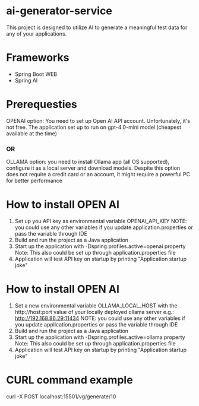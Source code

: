 # ai-generator-service
This project is designed to utilize AI to generate a meaningful test data for any of your applications.

# Frameworks
- Spring Boot WEB
- Spring AI

# Prerequesties
OPENAI option: You need to set up Open AI API account. Unfortunately, it's not free. 
The application set up to run on gpt-4.0-mini model (cheapest available at the time)

### OR

OLLAMA option: you need to install Ollama app (all OS supported), configure it as a local server and download models.
Despite this option does not require a credit card or an account, it might require a powerful PC for better performance

# How to install OPEN AI
1) Set up you API key as environmental variable OPENAI_API_KEY
   NOTE: you could use any other variables if you update application.properties or pass the variable through IDE
2) Build and run the project as a Java application
3) Start up the application with -Dspring.profiles.active=openai property
   Note: This also could be set up through application.properties file
4) Application will test API key on startup by printing "Application startup joke"

# How to install OPEN AI
1) Set a new environmental variable OLLAMA_LOCAL_HOST with the http://host:port value of your locally deployed ollama server
e.g.: http://192.168.86.29:11434
   NOTE: you could use any other variables if you update application.properties or pass the variable through IDE
2) Build and run the project as a Java application
3) Start up the application with -Dspring.profiles.active=ollama property
    Note: This also could be set up through application.properties file 
4) Application will test API key on startup by printing "Application startup joke"


# CURL command example
curl -X POST localhost:15501/vg/generate/10
